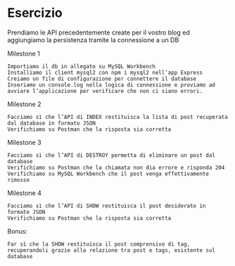Esercizio
===
Prendiamo le API precedentemente create per il vostro blog ed aggiungiamo la persistenza tramite la connessione a un DB

Milestone 1

	Importiamo il db in allegato su MySQL Workbench
	Installiamo il client mysql2 con npm i mysql2 nell’app Express
	Creiamo un file di configurazione per connettere il database
	Inseriamo un console.log nella logica di connessione e proviamo ad avviare l’applicazione per verificare che non ci siano errori.

Milestone 2

	Facciamo sì che l’API di INDEX restituisca la lista di post recuperata dal database in formato JSON
	Verifichiamo su Postman che la risposta sia corretta

Milestone 3 

	Facciamo sì che l’API di DESTROY permetta di eliminare un post dal database
	Verifichiamo su Postman che la chiamata non dia errore e risponda 204
	Verifichiamo su MySQL Workbench che il post venga effettivamente rimosso

Milestone 4

	Facciamo sì che l’API di SHOW restituisca il post desiderato in formato JSON
	Verifichiamo su Postman che la risposta sia corretta

Bonus:

	Far sì che la SHOW restituisca il post comprensivo di tag, recuperandoli grazie alla relazione tra post e tags, esistente sul database
